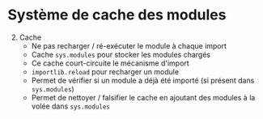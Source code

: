 # Système de cache des modules

2. Cache
    - Ne pas recharger / ré-exécuter le module à chaque import
    - Cache `sys.modules` pour stocker les modules chargés
    - Ce cache court-circuite le mécanisme d'import
    - `importlib.reload` pour recharger un module
    - Permet de vérifier si un module a déjà été importé (si présent dans `sys.modules`)
    - Permet de nettoyer / falsifier le cache en ajoutant des modules à la volée dans `sys.modules`
